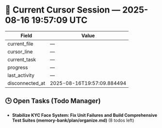 # 📝 Current Cursor Session — 2025-08-16 19:57:09 UTC

| Field | Value |
|-------|-------|
| current_file | — |
| cursor_line | — |
| current_task | — |
| progress | — |
| last_activity | — |
| disconnected_at | 2025-08-16T19:57:09.884494 |

## 🕒 Open Tasks (Todo Manager)
- **Stabilize KYC Face System: Fix Unit Failures and Build Comprehensive Test Suites (memory-bank/plan/organize.md)** (8 todos left)
